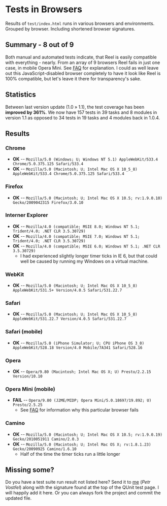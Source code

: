 Tests in Browsers
=================
Results of `test/index.html` runs in various browsers and environments. Grouped by browser. Including shortened browser signatures.

Summary - 8 out of 9
--------------------
Both manual and automated tests indicate, that Reel is easily compatible with everything - nearly.
From an array of 9 browsers Reel fails in just one case, in mobile Opera Mini. See [FAQ][FAQ] for explanation.
I could as well leave out this JavaScript-disabled browser completely to have it look like Reel is 100% compatible, but let's leave it there for transparency's sake.

Statistics
----------
Between last version update (1.0 » 1.1), the test coverage has been **improved by 361%**. We now have 157 tests in 39 tasks and 8 modules in version 1.1 as opposed to 34 tests in 19 tasks and 4 modules back in 1.0.4.

Results
-------

### Chrome
* **OK** -- `Mozilla/5.0 (Windows; U; Windows NT 5.1) AppleWebKit/533.4 Chrome/5.0.375.125 Safari/533.4`
* **OK** -- `Mozilla/5.0 (Macintosh; U; Intel Mac OS X 10_5_8) AppleWebKit/533.4 Chrome/5.0.375.125 Safari/533.4`

### Firefox
* **OK** -- `Mozilla/5.0 (Macintosh; U; Intel Mac OS X 10.5; rv:1.9.0.10) Gecko/2009042315 Firefox/3.0.10`

### Interner Explorer
* **OK** -- `Mozilla/4.0 (compatible; MSIE 8.0; Windows NT 5.1; Trident/4.0; .NET CLR 3.5.30729)`
* **OK** -- `Mozilla/4.0 (compatible; MSIE 7.0; Windows NT 5.1; Trident/4.0; .NET CLR 3.5.30729)`
* **OK** -- `Mozilla/4.0 (compatible; MSIE 6.0; Windows NT 5.1; .NET CLR 3.5.30729)`
	* I had experienced slightly longer timer ticks in IE 6, but that could well be caused by running my Windows on a virtual machine.

### WebKit
* **OK** -- `Mozilla/5.0 (Macintosh; U; Intel Mac OS X 10_5_8) AppleWebKit/531.5+ Version/4.0.5 Safari/531.22.7`

### Safari
* **OK** -- `Mozilla/5.0 (Macintosh; U; Intel Mac OS X 10_5_8) AppleWebKit/531.22.7 Version/4.0.5 Safari/531.22.7`

### Safari (mobile)
* **OK** -- `Mozilla/5.0 (iPhone Simulator; U; CPU iPhone OS 3_0) AppleWebKit/528.18 Version/4.0 Mobile/7A341 Safari/528.16`

### Opera
* **OK** -- `Opera/9.80 (Macintosh; Intel Mac OS X; U) Presto/2.2.15 Version/10.10`

### Opera Mini (mobile)
* **FAIL** -- `Opera/9.80 (J2ME/MIDP; Opera Mini/5.0.18697/19.892; U) Presto/2.5.25`
	* See [FAQ][FAQ] for information why this particular browser fails

### Camino
* **OK** -- `Mozilla/5.0 (Macintosh; U; Intel Mac OS X 10.5; rv:1.9.0.19) Gecko/2010051911 Camino/2.0.3`
* **OK** -- `Mozilla/5.0 (Macintosh; U; Intel Mac OS X; rv:1.8.1.23) Gecko/20090925 Camino/1.6.10`
	* Half of the time the timer ticks run a little longer

Missing some?
-------------
Do you have a test suite run result not listed here? Send it to [me][pisi] (_Petr Vostřel_) along with the signature found at the top of the QUnit test page. I will happily add it here.
Or you can always fork the project and commit the updated file.

[FAQ]:http://wiki.github.com/pisi/Reel/faq
[pisi]:mailto:petr@vostrel.cz